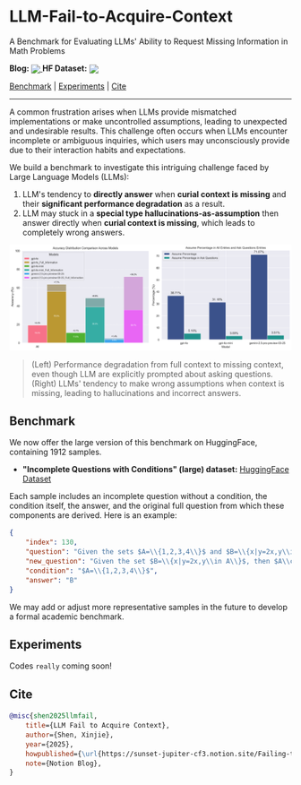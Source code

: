 # LLM-Fail-to-Acquire-Context
A Benchmark for Evaluating LLMs' Ability to Request Missing Information in Math Problems

**Blog:** <a href="https://sunset-jupiter-cf3.notion.site/LLM-Fail-to-Acquire-Context-20fb7e977237802ca126ed554ccb8083?pvs=74">
    <img src="https://img.shields.io/badge/Notion-000000?style=for-the-badge&logo=notion&logoColor=white" width="80" style="vertical-align: middle;">
</a>
**HF Dataset:** <a href="https://huggingface.co/datasets/Frinkleko/IncompleteQuestionsWithConditions">
    <img src="https://img.shields.io/badge/-HuggingFace-3B4252?style=flat&logo=huggingface&logoColor=whilte" width="80" style="vertical-align: middle;">
</a>


[Benchmark](#benchmark) | [Experiments](#experiments) | [Cite](#cite) 

---

A common frustration arises when LLMs provide mismatched implementations or make uncontrolled assumptions, leading to unexpected and undesirable results. This challenge often occurs when LLMs encounter incomplete or ambiguous inquiries, which users may unconsciously provide due to their interaction habits and expectations.

We build a benchmark to investigate this intriguing challenge faced by Large Language Models (LLMs):

1. LLM's tendency to **directly answer** when **curial context is missing** and their **significant performance degradation** as a result.
2. LLM may stuck in a **special type hallucinations-as-assumption** then answer directly when **curial context is missing**, which leads to completely wrong answers.

![overview](asset/overview.png)

> (Left) Performance degradation from full context to missing context, even though LLM are explicitly prompted about asking questions. (Right) LLMs' tendency to make wrong assumptions when context is missing, leading to hallucinations and incorrect answers.

## Benchmark


We now offer the large version of this benchmark on HuggingFace, containing 1912 samples.

- **"Incomplete Questions with Conditions" (large) dataset:** [HuggingFace Dataset](https://huggingface.co/datasets/Frinkleko/IncompleteQuestionsWithConditions)

Each sample includes an incomplete question without a condition, the condition itself, the answer, and the original full question from which these components are derived. Here is an example:

```json
{
    "index": 130,
    "question": "Given the sets $A=\\{1,2,3,4\\}$ and $B=\\{x|y=2x,y\\in A\\}$, then $A\\cap B=$\u3000\u3000()\n\nA: $\\{2\\}$  \nB: $\\{1,2\\}$  \nC: $\\{2,4\\}$  \nD: $\\{1,2,4\\}$",
    "new_question": "Given the set $B=\\{x|y=2x,y\\in A\\}$, then $A\\cap B=$\u3000\u3000() A: $\\{2\\}$  B: $\\{1,2\\}$  C: $\\{2,4\\}$  D: $\\{1,2,4\\}$",
    "condition": "$A=\\{1,2,3,4\\}$",
    "answer": "B"
}
```

We may add or adjust more representative samples in the future to develop a formal academic benchmark.

## Experiments

Codes `really` coming soon!

## Cite

```bibtex
@misc{shen2025llmfail,
	title={LLM Fail to Acquire Context},
	author={Shen, Xinjie},
	year={2025},
	howpublished={\url{https://sunset-jupiter-cf3.notion.site/Failing-to-Acquire-Context-A-Benchmark-for-Evaluating-LLMs-Ability-to-Request-Missing-Information--20fb7e977237802ca126ed554ccb8083}},
	note={Notion Blog},
}
```